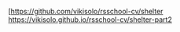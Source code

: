 [https://github.com/vikisolo/rsschool-cv/shelter
https://vikisolo.github.io/rsschool-cv/shelter-part2

